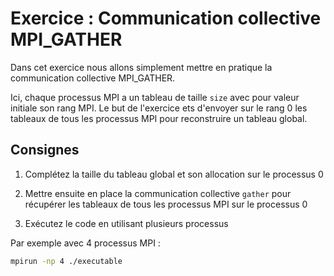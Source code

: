 # Exercice : Communication collective MPI_GATHER

Dans cet exercice nous allons simplement mettre en pratique la communication collective MPI_GATHER.

Ici, chaque processus MPI a un tableau de taille `size` avec pour valeur initiale son rang MPI.
Le but de l'exercice ets d'envoyer sur le rang 0 les tableaux de tous les processus MPI pour reconstruire un tableau global.

## Consignes

1. Complétez la taille du tableau global et son allocation sur le processus 0

2. Mettre ensuite en place la communication collective `gather` pour récupérer les tableaux de tous les processus MPI sur le processus 0

3. Exécutez le code en utilisant plusieurs processus

Par exemple avec 4 processus MPI :

```bash
mpirun -np 4 ./executable
```